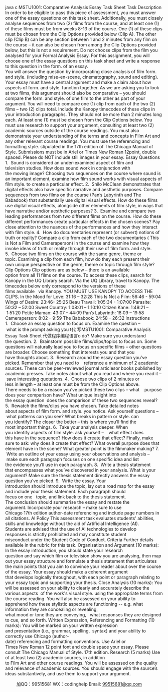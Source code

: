 java c
MSTU1001: Comparative Analysis Essay Task Sheet 
Task Description 
In order to be eligible to pass this piece of assessment, you must answer one of the essay questions on this task sheet. Additionally, you must closely analyse sequences from two (2) films from the course, and at least one (1) of these films must be from weeks 8-13 of the course. 
One (1) of these clips must be chosen from the Clip Options provided below (Clip A). The other clip (Clip B) can be any section between 1 and 2 minutes from any film on the course – it can also be chosen from among the Clip Options provided below, but this is not a requirement. Do not choose clips from the film you analysed for your Formal Analysis Essay. 
For this assignment, you will choose one of the essay questions on this task sheet and write a response to this question in the form. of an essay. You will answer the question by incorporating close analysis of film form. and style. (including mise-en-scene, cinematography, sound and editing). Your essay must have a central argument and make a claim about how aspects of form. and style. function together.
As we are asking you to look at two films, this argument should also be comparative – you should compare the form. and style. of one film to the other as part of your argument. You will need to compare one (1) clip from each of the two (2) films – two (2) clips total.
Include the Kanopy timecodes of these clips in your introduction paragraphs. They should not be more than 2 minutes long each. At least one (1) must be chosen from the Clip Options below.
You must use research to support your argument, consulting at least two (2) academic sources outside of the course readings. You must also demonstrate your understanding of the terms and concepts in Film Art and any other relevant course readings. You must use the referencing and formatting style. stipulated in the 17th edition of The Chicago Manual of Style. Submissions must be in Ariel or Times New Roman 12point, double spaced. 
Please do NOT include still images in your essay.
Essay Questions 
1.  Sound is considered an under-examined aspect of film and television studies. How does sound work in conjunction with the moving image? Choosing two sequences on the course where sound is an important element, examine how film sound works with visual aspects of film style. to create a particular effect.
2.  Shilo McClean demonstrates that digital effects also have specific narrative and aesthetic purposes. Compare sequences from two films on the course (Pan’s Labyrinth and The Babadook) that substantially use digital visual effects. How do these films use digital visual effects, alongside other elements of film style, in ways that have narrative and/or aesthetic purposes? 
3.  Examine and compare two leading performances from two different films on the course. How do these different performances create particular effects in the chosen scenes? Pay close attention to the nuances of the performances and how they interact with film style. 
4.  How do documentaries represent (or subvert) notions of truth or reality?
Compare a clip from each of the two documentaries ( This is Not a Film and Cameraperson) in the course and examine how they invoke ideas of truth or reality through their use of film form. and style.
5.  Choose two films on the course with the same genre, theme or topic. Examining a clip from each film, how do they each present their own unique perspective on the genre, theme or topic through film style?
Clip Options Clip options are as below – there is an available option from all 11 films on the course. To access these clips, search for Kanopy in the UQ Library search. Via the UQ Library, travel to Kanopy. The timecodes below only correspond to the versions of these films available   via Kanopy. YOU MUST USE KANOPY TO ACCESS THE CLIPS.
In the Mood for Love: 31:16 – 32:28
This Is Not a Film: 56:46 - 59:04
Wings of Desire: 23:46- 25:25
Beau Travail: 1:05:34 - 1:07:00
Parasite: 50:32 – 52:00
Sweet Country: 1:08:01 – 1:10:10
Citizen Kane: 1:49:21 – 1:51:20
Petite Maman: 43:07 – 44:09
Pan’s Labyrinth: 18:09 – 19:58
Cameraperson: 8:02 – 9:59
The Bababook: 24:58 – 26:32
Instructions 
1.  Choose an essay question to focus on. Examine the question – what is the prompt asking you t代 写MSTU1001: Comparative Analysis Essay Task Sheet
代做程序编程语言o do? Make sure you understand the question.
2.  Brainstorm possible films/clips/topics to focus on. Some questions will naturally lead you to focus on specific films – other questions are broader. Choose something that interests you and that you have thoughts about.
3.  Research around the essay question you’ve picked. Remember that you need to    reference a minimum of 2 academic sources. These can be peer-reviewed journal articlesor books published by academic presses. Take notes about what you read and where you read it – save interesting quotations.
4.  Choose two clips of 2 minutes or less in length – at least one must be from the Clip Options above. There needs to be a reason you’ve picked these two clips – what    purpose does your comparison have? What unique insight into the essay question  does the comparison of these two sequences reveal?
5.  Rewatch the films/clips you have chosen. Take detailed notes about aspects of film form. and style. you notice. Ask yourself questions – what patterns can you see?
What breaks in pattern or style. can you identify? The closer the better – this is where you’ll find the most important things.
6.  Take your analysis deeper. When you identify aspects of film style. ask yourself –    what effect does this have in the sequence? How does it create that effect? Finally, make sure to ask: why does it create that effect? What overall purpose does that element have in the scene? What greater point is the filmmaker making?
7.  Write an outline of your essay using your observations and analysis – make sure each paragraph focuses on one specific idea and list the evidence you’ll use in each paragraph.
8.  Write a thesis statement that encompasses what you’ve discovered in your
analysis. What is your argument? Make sure the thesis statement directly answers the essay question you’ve picked.
9.  Write the essay. Your introduction should introduce the topic, lay out a road map for the essay and include your thesis statement. Each paragraph should focus on one   topic, and link back to the thesis statement. The conclusion should summarise the essay and restate the argument. Incorporate your research – make sure to use Chicago 17th edition author-date referencing and include page numbers in all citations. 
AI Policy 
This assessment task evaluates students' abilities, skills and knowledge without the aid of Artificial Intelligence (AI). Students are advised that the use of AI technologies to develop responses is strictly prohibited and may constitute student misconduct under the Student Code of Conduct. 
Criteria 
Further details available in the rubric for this task.
Organisation and Argument (10 marks): 
In the essay introduction, you should state your research question and say which film or television show you are analysing, then map out your essay structure and formulate a thesis statement that articulates the main points that you aim to convince your reader about over the course of the essay.
Your essay should make a coherent argument that develops logically throughout, with each point or paragraph relating to your essay topic and supporting your thesis.
Close Analysis (10 marks): You will be assessed on your ability to clearly and accurately describe the various aspects  of the work's visual style. using the appropriate terms from the course reading. You will also be assessed on your ability to apprehend how these stylistic aspects are functioning -- e.g. what information they are concealing or revealing, what mood or tone they are conveying,   what responses they are designed to cue, and so forth.
Written Expression, Referencing and Formatting (10 marks): You will be marked on your written expression and presentation (i.e., grammar, spelling,  syntax) and your ability to correctly use Chicago (author-date) referencing and formatting conventions. Use Ariel or Times New Roman 12 point font and double space your essay. Please consult The Chicago Manual of Style. 17th edition.
Research (5 marks) 
Use of at least two (2) academic sources, in addition to Film Art and other course readings. You will be assessed on the quality and relevance of academic sources. You should engage with the source’s ideas substantively, and use them to support your argument. 





         
加QQ：99515681  WX：codinghelp  Email: 99515681@qq.com
